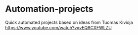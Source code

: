 # Automation-projects
Quick automated projects based on ideas from Tuomas Kivioja
https://www.youtube.com/watch?v=vEQ8CXFWLZU
